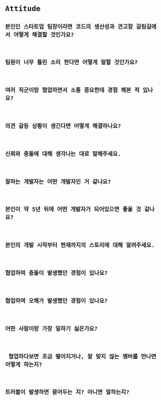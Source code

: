 # `Attitude`

## `본인인 스타트업 팀장이라면 코드의 생산성과 견고함 갈림길에서 어떻게 해결할 것인가요?`

<br>

## `팀원이 너무 틀린 소리 한다면 어떻게 말할 것인가요?`

<br>

## `여러 직군이랑 협업하면서 소통 중요한데 경험 해본 적 있나요?`

<br>

## `의견 갈등 상황이 생긴다면 어떻게 해결하나요?`

<br>

## `신뢰와 충돌에 대해 생각나는 대로 말해주세요.`

<br>

## `잘하는 개발자는 어떤 개발자인 거 같나요?`

<br>

## `본인이 약 5년 뒤에 어떤 개발자가 되어있으면 좋을 것 같나요?`

<br>

## `본인의 개발 시작부터 현재까지의 스토리에 대해 알려주세요.`

<br>

## `협업하며 충돌이 발생했던 경험이 있나요?`

<br>

## `협업하며 오해가 발생했던 경험이 있나요?`

<br>

## `어떤 사람이랑 가장 일하기 싫은가요?`

<br>

## ` 협업하다보면 조금 떨어지거나, 잘 맞지 않는 멤버를 만나면 어떻게 하는지?`

<br>

## `트러블이 발생하면 묻어두는 지? 아니면 말하는지?`

